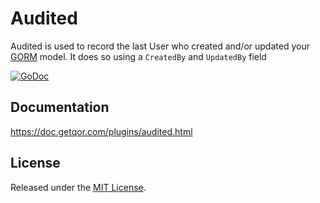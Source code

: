 # Audited

Audited is used to record the last User who created and/or updated your [GORM](https://github.com/jinzhu/gorm) model. It does so using a `CreatedBy` and `UpdatedBy` field

[![GoDoc](https://godoc.org/github.com/qor/audited?status.svg)](https://godoc.org/github.com/qor/audited)

## Documentation

<https://doc.getqor.com/plugins/audited.html>

## License

Released under the [MIT License](http://opensource.org/licenses/MIT).
